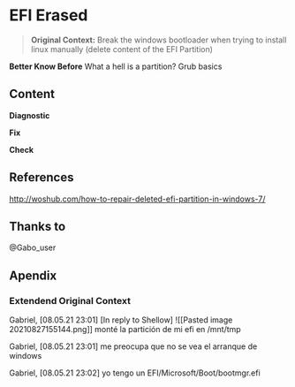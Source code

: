 # EFI Erased
> **Original Context:** Break the windows bootloader when trying to install linux manually (delete content of the EFI Partition)

**Better Know Before**
What a hell is a partition?
Grub basics

## Content

**Diagnostic**

**Fix**

**Check**


## References
 http://woshub.com/how-to-repair-deleted-efi-partition-in-windows-7/
 
 ## Thanks to
 
 @Gabo_user
 

## Apendix
### Extendend Original Context
Gabriel, [08.05.21 23:01]
[In reply to Shellow]
![[Pasted image 20210827155144.png]]
monté la partición de mi efi en /mnt/tmp

Gabriel, [08.05.21 23:01]
me preocupa que no se vea el arranque de windows

Gabriel, [08.05.21 23:02]
yo tengo un EFI/Microsoft/Boot/bootmgr.efi